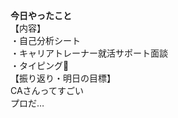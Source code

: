 **今日やったこと**<br>
【内容】<br>
・自己分析シート<br>
・キャリアトレーナー就活サポート面談<br>
・タイピング🍦<br>
【振り返り・明日の目標】<br>
CAさんってすごい<br>
プロだ…
